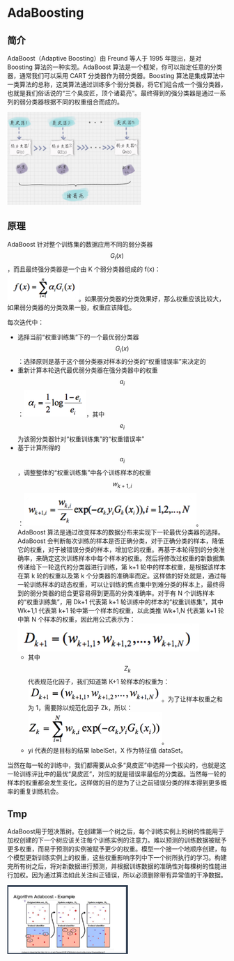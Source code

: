 # AdaBoosting

## 简介

AdaBoost（Adaptive Boosting）由 Freund 等人于 1995 年提出，是对 Boosting 算法的一种实现。AdaBoost 算法是一个框架，你可以指定任意的分类器，通常我们可以采用 CART 分类器作为弱分类器。Boosting 算法是集成算法中一类算法的总称，这类算法通过训练多个弱分类器，将它们组合成一个强分类器，也就是我们俗话说的“三个臭皮匠，顶个诸葛亮”。最终得到的强分类器是通过一系列的弱分类器根据不同的权重组合而成的。

<img src="figures/image-20210211145801368.png" alt="image-20210211145801368" style="zoom:30%;" />

## 原理

AdaBoost 针对整个训练集的数据应用不同的弱分类器 $$G_i(x)$$，而且最终强分类器是一个由 K 个弱分类器组成的 f(x)：<img src="figures/image-20210211145913542.png" alt="image-20210211145913542" style="zoom: 33%;" />。如果弱分类器的分类效果好，那么权重应该比较大，如果弱分类器的分类效果一般，权重应该降低。

每次迭代中：

- 选择当前“权重训练集”下的一个最优弱分类器 $$G_i(x)$$：选择原则是基于这个弱分类器对样本的分类的“权重错误率”来决定的
- 重新计算本轮迭代最优弱分类器在强分类器中的权重 $$a_i$$：<img src="figures/image-20210211150150840.png" alt="image-20210211150150840" style="zoom:30%;" />，其中 $$e_i$$ 为该弱分类器针对“权重训练集”的“权重错误率”
- 基于计算所得的 $$a_i$$，调整整体的“权重训练集”中各个训练样本的权重 $$w_{k+1,i}$$：<img src="figures/image-20210211213859608.png" alt="image-20210211213859608" style="zoom:40%;" />。AdaBoost 算法是通过改变样本的数据分布来实现下一轮最优分类器的选择。AdaBoost 会判断每次训练的样本是否正确分类，对于正确分类的样本，降低它的权重，对于被错误分类的样本，增加它的权重。再基于本轮得到的分类准确率，来确定这次训练样本中每个样本的权重。然后将修改过权重的新数据集传递给下一轮迭代的分类器进行训练，第 k+1 轮中的样本权重，是根据该样本在第 k 轮的权重以及第 k 个分类器的准确率而定。这样做的好处就是，通过每一轮训练样本的动态权重，可以让训练的焦点集中到难分类的样本上，最终得到的弱分类器的组合更容易得到更高的分类准确率。对于有 N 个训练样本的“权重训练集”，用 Dk+1 代表第 k+1 轮训练中的样本的“权重训练集”，其中 Wk+1,1 代表第 k+1 轮中第一个样本的权重，以此类推 Wk+1,N  代表第 k+1 轮中第 N 个样本的权重，因此用公式表示为：<img src="figures/image-20210211213820830.png" alt="image-20210211213820830" style="zoom:50%;" />
  - 其中 $$Z_k$$ 代表规范化因子，我们知道第 K+1 轮样本的权重为：<img src="figures/image-20210212160557158.png" alt="image-20210212160557158" style="zoom:30%;" />。为了让样本权重之和为 1，需要除以规范化因子 Zk，所以：<img src="figures/image-20210212160646918.png" alt="image-20210212160646918" style="zoom:30%;" />。
  - yi 代表的是目标的结果 labelSet，X 作为特征值 dataSet。

当然在每一轮的训练中，我们都需要从众多“臭皮匠”中选择一个拔尖的，也就是这一轮训练评比中的最优“臭皮匠”，对应的就是错误率最低的分类器。当然每一轮的样本的权重都会发生变化，这样做的目的是为了让之前错误分类的样本得到更多概率的重复训练机会。



## Tmp

AdaBoost用于短决策树。在创建第一个树之后，每个训练实例上的树的性能用于加权创建的下一个树应该关注每个训练实例的注意力。难以预测的训练数据被赋予更多权重，而易于预测的实例被赋予更少的权重。模型一个接一个地顺序创建，每个模型更新训练实例上的权重，这些权重影响序列中下一个树所执行的学习。构建完所有树之后，将对新数据进行预测，并根据训练数据的准确性对每棵树的性能进行加权。因为通过算法如此关注纠正错误，所以必须删除带有异常值的干净数据。

<img src="./figures/image-20200321130605616.png" alt="image-20200321130605616" style="zoom:33%;" />

